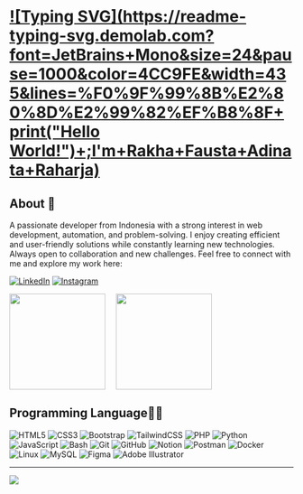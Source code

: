 # [![Typing SVG](https://readme-typing-svg.demolab.com?font=JetBrains+Mono&size=24&pause=1000&color=4CC9FE&width=435&lines=%F0%9F%99%8B%E2%80%8D%E2%99%82%EF%B8%8F+print("Hello World!")+;I'm+Rakha+Fausta+Adinata+Raharja)](https://git.io/typing-svg)

## About 🤖

A passionate developer from Indonesia with a strong interest in web development, automation, and problem-solving. I enjoy creating efficient and user-friendly solutions while constantly learning new technologies. Always open to collaboration and new challenges. Feel free to connect with me and explore my work here:

[![LinkedIn](https://img.shields.io/badge/LinkedIn-%230077B5.svg?logo=linkedin&logoColor=white)](https://www.linkedin.com/in/rakha-fausta-17aba1286/) 
[![Instagram](https://img.shields.io/badge/Instagram-%23E4405F.svg?logo=Instagram&logoColor=white)](https://instagram.com/rakhaafd) 

<div style="display: flex; gap: 1rem;">
<img align="left" height='170px' src="https://github-readme-stats.vercel.app/api?username=rakhaafd&theme=dark&show_icons=true&hide_border=true&count_private=true&bg_color=4CC9FE&title_color=ffffff&icon_color=ffffff&text_color=ffffff" />

<img align="" height='170px' src="https://github-readme-stats.vercel.app/api/top-langs/?username=rakhaafd&theme=dark&show_icons=true&hide_border=true&layout=compact&bg_color=4CC9FE&title_color=ffffff&text_color=ffffff" />
</div>

## Programming Language🧑‍💻

![HTML5](https://img.shields.io/badge/html5-%23E34F26.svg?style=for-the-badge&logo=html5&logoColor=white) 
![CSS3](https://img.shields.io/badge/css3-%231572B6.svg?style=for-the-badge&logo=css3&logoColor=white) 
![Bootstrap](https://img.shields.io/badge/bootstrap-%238511FA.svg?style=for-the-badge&logo=bootstrap&logoColor=white) 
![TailwindCSS](https://img.shields.io/badge/tailwindcss-%2338B2AC.svg?style=for-the-badge&logo=tailwind-css&logoColor=white) 
![PHP](https://img.shields.io/badge/php-%23777BB4.svg?style=for-the-badge&logo=php&logoColor=white) 
![Python](https://img.shields.io/badge/python-3670A0?style=for-the-badge&logo=python&logoColor=ffdd54) 
![JavaScript](https://img.shields.io/badge/javascript-%23323330.svg?style=for-the-badge&logo=javascript&logoColor=%23F7DF1E) 
![Bash](https://img.shields.io/badge/bash-%23121011.svg?style=for-the-badge&logo=gnu-bash&logoColor=white) 
![Git](https://img.shields.io/badge/git-%23F05033.svg?style=for-the-badge&logo=git&logoColor=white) 
![GitHub](https://img.shields.io/badge/github-%23121011.svg?style=for-the-badge&logo=github&logoColor=white) 
![Notion](https://img.shields.io/badge/Notion-%23000000.svg?style=for-the-badge&logo=notion&logoColor=white) 
![Postman](https://img.shields.io/badge/Postman-FF6C37?style=for-the-badge&logo=postman&logoColor=white) 
![Docker](https://img.shields.io/badge/docker-%230db7ed.svg?style=for-the-badge&logo=docker&logoColor=white) 
![Linux](https://img.shields.io/badge/linux-FCC624?style=for-the-badge&logo=linux&logoColor=black) 
![MySQL](https://img.shields.io/badge/mysql-4479A1.svg?style=for-the-badge&logo=mysql&logoColor=white) 
![Figma](https://img.shields.io/badge/figma-%23F24E1E.svg?style=for-the-badge&logo=figma&logoColor=white) 
![Adobe Illustrator](https://img.shields.io/badge/adobe%20illustrator-%23FF9A00.svg?style=for-the-badge&logo=adobe%20illustrator&logoColor=white)

---
[![](https://visitcount.itsvg.in/api?id=rakhaafd&icon=6&color=4CC9FE)](https://visitcount.itsvg.in)
